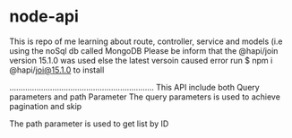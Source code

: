 # node-api
This is repo of me learning about route, controller, service and models (i.e using the noSql db called MongoDB 
Please be inform that the @hapi/join version 15.1.0 was used else the latest versoin caused error
run $ npm i @hapi/joi@15.1.0 to install

................................................................
This API include both Query parameters and path Parameter
The query parameters is used to achieve pagination and skip

The path parameter is used to get list by ID